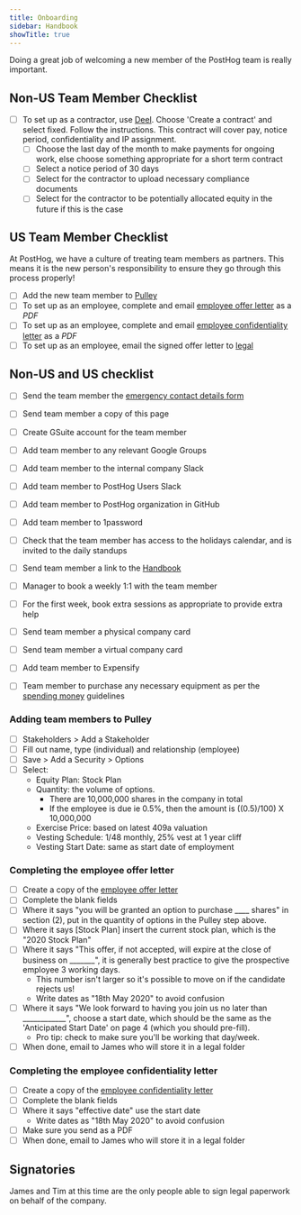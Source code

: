 ```yaml
---
title: Onboarding
sidebar: Handbook
showTitle: true
---
```


Doing a great job of welcoming a new member of the PostHog team is really important.

## Non-US Team Member Checklist
- [ ] To set up as a contractor, use [Deel](https://letsdeel.com). Choose 'Create a contract' and select fixed. Follow the instructions. This contract will cover pay, notice period, confidentiality and IP assignment.
  - [ ] Choose the last day of the month to make payments for ongoing work, else choose something appropriate for a short term contract
  - [ ] Select a notice period of 30 days
  - [ ] Select for the contractor to upload necessary compliance documents
  - [ ] Select for the contractor to be potentially allocated equity in the future if this is the case

## US Team Member Checklist

At PostHog, we have a culture of treating team members as partners. This means it is the new person's responsibility to ensure they go through this process properly!

- [ ] Add the new team member to [Pulley](https://pulley.com)
- [ ] To set up as an employee, complete and email [employee offer letter](https://drive.google.com/drive/u/0/folders/1vDgWksBtt5cg_BZVFV2eWrD56OmZpKTQ) as a *PDF*
- [ ] To set up as an employee, complete and email [employee confidentiality letter](https://drive.google.com/open?id=19yXodJzE8D2j-aCbNjexsCAGVF1lJfMZ) as a *PDF*
- [ ] To set up as an employee, email the signed offer letter to [legal](mailto:legal@posthog.com)

## Non-US and US checklist

- [ ] Send the team member the [emergency contact details form](https://docs.google.com/forms/d/e/1FAIpQLScsgTDFCwHN2hrOnv52hc4qK22SBDCmhWADV-Li-qfM9sJgag/viewform?usp=sf_link)
- [ ] Send team member a copy of this page
- [ ] Create GSuite account for the team member
- [ ] Add team member to any relevant Google Groups
- [ ] Add team member to the internal company Slack
- [ ] Add team member to PostHog Users Slack
- [ ] Add team member to PostHog organization in GitHub
- [ ] Add team member to 1password
- [ ] Check that the team member has access to the holidays calendar, and is invited to the daily standups
- [ ] Send team member a link to the [Handbook](/handbook)
- [ ] Manager to book a weekly 1:1 with the team member
- [ ] For the first week, book extra sessions as appropriate to provide extra help
- [ ] Send team member a physical company card
- [ ] Send team member a virtual company card
- [ ] Add team member to Expensify
- [ ] Team member to purchase any necessary equipment as per the [spending money](/handbook/spending-money) guidelines


### Adding team members to Pulley

- [ ] Stakeholders > Add a Stakeholder
- [ ] Fill out name, type (individual) and relationship (employee)
- [ ] Save > Add a Security > Options
- [ ] Select:
	* Equity Plan: Stock Plan
	* Quantity: the volume of options.
		* There are 10,000,000 shares in the company in total
		* If the employee is due ie 0.5%, then the amount is ((0.5)/100) X 10,000,000 
	* Exercise Price: based on latest 409a valuation
	* Vesting Schedule: 1/48 monthly, 25% vest at 1 year cliff
	* Vesting Start Date: same as start date of employment

### Completing the employee offer letter

- [ ] Create a copy of the [employee offer letter](https://drive.google.com/drive/u/0/folders/1vDgWksBtt5cg_BZVFV2eWrD56OmZpKTQ)
- [ ] Complete the blank fields 
- [ ] Where it says "you will be granted an option to purchase ____ shares" in section (2), put in the quantity of options in the Pulley step above.
- [ ] Where it says [Stock Plan] insert the current stock plan, which is the "2020 Stock Plan"
- [ ] Where it says "This offer, if not accepted, will expire at the close of business on _______", it is generally best practice to give the prospective employee 3 working days.
	* This number isn't larger so it's possible to move on if the candidate rejects us!
	* Write dates as "18th May 2020" to avoid confusion
- [ ] Where it says "We look forward to having you join us no later than ____________", choose a start date, which should be the same as the 'Anticipated Start Date' on page 4 (which you should pre-fill).
	* Pro tip: check to make sure you'll be working that day/week.
- [ ] When done, email to James who will store it in a legal folder

### Completing the employee confidentiality letter

- [ ] Create a copy of the [employee confidentiality letter](https://drive.google.com/open?id=19yXodJzE8D2j-aCbNjexsCAGVF1lJfMZ)
- [ ] Complete the blank fields
- [ ] Where it says "effective date" use the start date
	* Write dates as "18th May 2020" to avoid confusion
- [ ] Make sure you send as a PDF
- [ ] When done, email to James who will store it in a legal folder

## Signatories

James and Tim at this time are the only people able to sign legal paperwork on behalf of the company.
